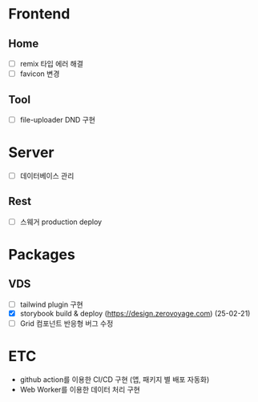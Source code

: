 # Frontend

## Home

- [ ] remix 타입 에러 해결
- [ ] favicon 변경

## Tool

- [ ] file-uploader DND 구현

# Server

- [ ] 데이터베이스 관리

## Rest

- [ ] 스웨거 production deploy

# Packages

## VDS

- [ ] tailwind plugin 구현
- [x] storybook build & deploy (https://design.zerovoyage.com) (25-02-21)
- [ ] Grid 컴포넌트 반응형 버그 수정

# ETC

- github action를 이용한 CI/CD 구현 (앱, 패키지 별 배포 자동화)
- Web Worker를 이용한 데이터 처리 구현
